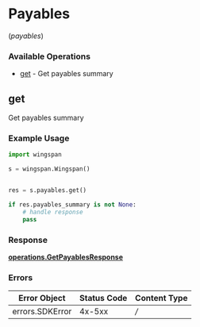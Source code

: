 # Payables
(*payables*)

### Available Operations

* [get](#get) - Get payables summary

## get

Get payables summary

### Example Usage

```python
import wingspan

s = wingspan.Wingspan()


res = s.payables.get()

if res.payables_summary is not None:
    # handle response
    pass
```


### Response

**[operations.GetPayablesResponse](../../models/operations/getpayablesresponse.md)**
### Errors

| Error Object    | Status Code     | Content Type    |
| --------------- | --------------- | --------------- |
| errors.SDKError | 4x-5xx          | */*             |
